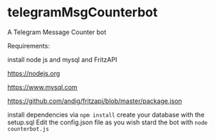 # telegramMsgCounterbot
A Telegram Message Counter bot

Requirements:

install node js and mysql and FritzAPI

https://nodejs.org

https://www.mysql.com

https://github.com/andig/fritzapi/blob/master/package.json

install dependencies via ```npm install```
create your database with the setup.sql
Edit the config.json file as you wish
stard the bot with ```node counterbot.js```
